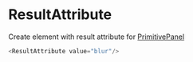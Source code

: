 # ResultAttribute

Create element with result attribute for [PrimitivePanel](#primitivepanel)

```js
<ResultAttribute value="blur"/>
```
